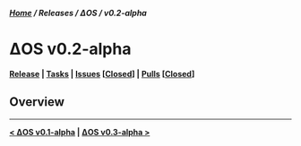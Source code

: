 __*[Home][url_home] / Releases / ΔOS / v0.2-alpha*__

# ΔOS v0.2-alpha

__[Release][url_release] | [Tasks][url_tasks] | [Issues][link_issues_open] [[Closed][link_issues_closed]] | [Pulls][link_pulls_open] [[Closed][link_pulls_closed]]__

## Overview

---

__[< ΔOS v0.1-alpha][url_prev] | [ΔOS v0.3-alpha >][url_next]__

[url_home]: https://github.com/DeSantisInc/DeOS/wiki
[url_prev]: https://github.com/DeSantisInc/DeOS/wiki/%CE%94OS-:-v0.1
[url_next]: https://github.com/DeSantisInc/DeOS/wiki/%CE%94OS-:-v0.3
[url_release]: https://github.com/DeSantisInc/DeOS/releases/tag/v0.2-alpha
[url_tasks]: https://github.com/DeSantisInc/DeOS/projects/2
[link_issues_open]: https://github.com/DeSantisInc/DeOS/issues?q=is%3Aopen+is%3Aissue+milestone%3A%22%CE%94OS+v0.2-alpha%22
[link_issues_closed]: https://github.com/DeSantisInc/DeOS/issues?q=is%3Aissue+milestone%3A%22%CE%94OS+v0.2-alpha%22+is%3Aclosed
[link_pulls_open]: https://github.com/DeSantisInc/DeOS/pulls?q=is%3Aopen+is%3Apr+milestone%3A%22%CE%94OS+v0.2-alpha%22
[link_pulls_closed]: https://github.com/DeSantisInc/DeOS/pulls?q=is%3Apr+milestone%3A%22%CE%94OS+v0.2-alpha%22+is%3Aclosed